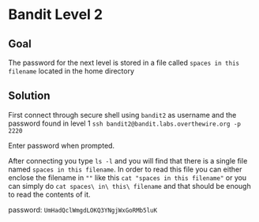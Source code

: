# Bandit Level 2

## Goal
The password for the next level is stored in a file called `spaces in this filename` located in the home directory

## Solution
First connect through secure shell using `bandit2` as username and the password found in level 1
`ssh bandit2@bandit.labs.overthewire.org -p 2220`

Enter password when prompted.

After connecting you type `ls -l` and you will find that there is a single file named `spaces in this filename`. In order to read this file you can either enclose the filename in `""` like this `cat "spaces in this filename"` or you can simply do `cat spaces\ in\ this\ filename` and that should be enough to read the contents of it.


password: `UmHadQclWmgdLOKQ3YNgjWxGoRMb5luK`